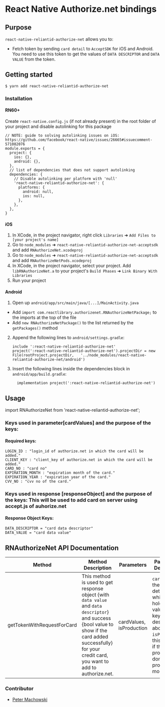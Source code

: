 # React Native Authorize.net bindings

## Purpose

`react-native-reliantid-authorize-net` allows you to:

- Fetch token by sending `card detail` to `AcceptSDK` for iOS and Android. You need to use this token to get the values of `DATA DESCRIPTOR` and `DATA VALUE` from the token.

## Getting started

`$ yarn add react-native-reliantid-authorize-net`

### Installation

#### RN60+

Create `react-native.config.js` (if not already present) in the root folder of your project and disable autolinking for this package

```
// NOTE: guide to solving autolinking issues on iOS: https://github.com/facebook/react-native/issues/26665#issuecomment-571082076
module.exports = {
  project: {
    ios: {},
    android: {},
  },
  // list of dependencies that does not support autolinking
  dependencies: {
    // Disable autolinking per platform with 'null'
    'react-native-reliantid-authorize-net': {
      platforms: {
        android: null,
        ios: null,
      },
    },
  },
}
```

#### iOS

1. In XCode, in the project navigator, right click `Libraries` ➜ `Add Files to [your project's name]`
2. Go to `node_modules` ➜ `react-native-reliantid-authorize-net-acceptsdk` and add `RNAuthorizeNet.xcodeproj`
3. Go to `node_modules` ➜ `react-native-reliantid-authorize-net-acceptsdk` and add `RNAuthorizeNetPods.xcodeproj`
4. In XCode, in the project navigator, select your project. Add `libRNAuthorizeNet.a` to your project's `Build Phases` ➜ `Link Binary With Libraries`
5. Run your project

#### Android

1. Open up `android/app/src/main/java/[...]/MainActivity.java`

- Add `import com.reactlibrary.authorizenet.RNAuthorizeNetPackage;` to the imports at the top of the file
- Add `new RNAuthorizeNetPackage()` to the list returned by the `getPackages()` method

2. Append the following lines to `android/settings.gradle`:
   ```
   include ':react-native-reliantid-authorize-net'
   project(':react-native-reliantid-authorize-net').projectDir = new File(rootProject.projectDir, 	'../node_modules/react-native-reliantid-authorize-net/android')
   ```
3. Insert the following lines inside the dependencies block in `android/app/build.gradle`:
   ```
     implementation project(':react-native-reliantid-authorize-net')
   ```

## Usage

import RNAuthorizeNet from 'react-native-reliantid-authorize-net';

### Keys used in parameter[cardValues] and the purpose of the keys:

#### Required keys:

    LOGIN_ID : "login_id of authorize.net in which the card will be added."
    CLIENT_KEY : "client_key of authorize.net in which the card will be added."
    CARD_NO : "card no"
    EXPIRATION_MONTH : "expiration month of the card."
    EXPIRATION_YEAR : "expiration year of the card."
    CVV_NO : "cvv no of the card."

### Keys used in response [responseObject] and the purpose of the keys: This will be used to add card on server using accept.js of auhorize.net

#### Response Object Keys:

    DATA_DESCRIPTOR = "card data descriptor"
    DATA_VALUE = "card data value"

## RNAuthorizeNet API Documentation

| Method                     | Method Description                                                                                                                                                                                           | Parameters               | Parameters Description                                                                                                                                                    |
| -------------------------- | ------------------------------------------------------------------------------------------------------------------------------------------------------------------------------------------------------------ | ------------------------ | ------------------------------------------------------------------------------------------------------------------------------------------------------------------------- |
| getTokenWithRequestForCard | This method is used to get response object {with `data value` and `data descriptor`} and success {bool value to show if the card added successfully} for your credit card, you want to add to authorize.net. | cardValues, isProduction | `cardValues`: the card detail object, which can hold the values with keys as described above. `isProduction`: this indicate if the processing is done for production mode |

### Contributor

- [Peter Machowski](mailto:peter@reliantid.com)
